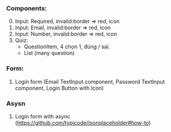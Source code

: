 ### Components:
0. Input: Required, invalid:border => red, icon
1. Input: Email, invalid:border => red, icon
2. Input: Number, invalid:border => red, icon
3. Quiz: 
   - QuestionItem, 4 chọn 1, đúng / sai.
   - List (many question)

### Form:
1. Login form (Email TextInput component, Password TextInput component, Login Button with Icon)

### Asysn
1. Login form with async (https://github.com/typicode/jsonplaceholder#how-to)

